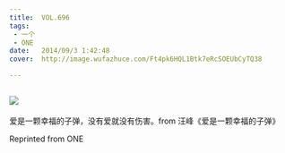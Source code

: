 ```yaml
---
title:	VOL.696
tags:
 - 一个
 - ONE
date:	2014/09/3 1:42:48
cover:	http://image.wufazhuce.com/Ft4pk6HQL1Btk7eRcSOEUbCyTQ38

---
```

![](http://image.wufazhuce.com/Ft4pk6HQL1Btk7eRcSOEUbCyTQ38)
---

爱是一颗幸福的子弹，没有爱就没有伤害。from 汪峰《爱是一颗幸福的子弹》
 
Reprinted from ONE

